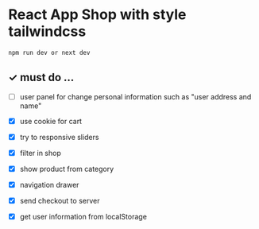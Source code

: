 # React App Shop with style tailwindcss
```bash
npm run dev or next dev 
```

## ✓ must do ...
- [ ] user panel for change personal information such as "user address and name"
- [X] use cookie for cart 
- [X] try to responsive sliders
- [X] filter in shop
- [X] show product from category
- [X] navigation drawer
- [X] send checkout to server
- [X] get user information from localStorage


